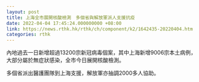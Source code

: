 ```yaml
---
layout: post
title: 上海全市展開核酸檢測　多個省與解放軍派人支援抗疫
date: 2022-04-04 17:45:24.000000000 +08:00
link: https://news.rthk.hk/rthk/ch/component/k2/1642435-20220404.htm
categories: rthk
---
```


內地過去一日新增超過13200宗新冠病毒個案，其中上海新增9006宗本土病例，大部分屬於無症狀感染，全市今日展開核酸檢測。

多個省派出醫護團隊到上海支援，解放軍亦抽調2000多人協助。
